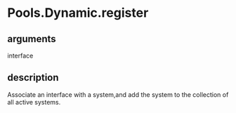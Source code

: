 # Pools.Dynamic.register

## arguments

interface

## description

Associate an interface with a system,and add the system to the collection of all active systems.